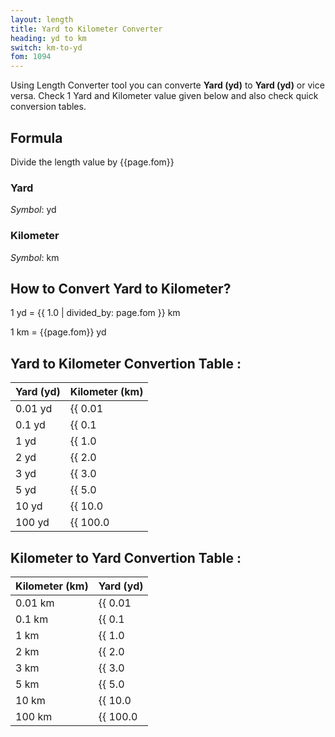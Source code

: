 ```yaml
---
layout: length
title: Yard to Kilometer Converter
heading: yd to km
switch: km-to-yd
fom: 1094
---
```


Using Length Converter tool you can converte **Yard (yd)** to **Yard (yd)** or vice versa. Check 1 Yard and Kilometer value given below and also check quick conversion tables.

## Formula
Divide the length value by {{page.fom}}

### Yard
*Symbol*: yd

### Kilometer
*Symbol*: km

## How to Convert Yard to Kilometer?
1 yd = {{ 1.0 | divided_by: page.fom }} km

1 km = {{page.fom}} yd

## Yard to Kilometer Convertion Table :

| Yard (yd) | Kilometer (km) |
| ---- | ---- |
| 0.01 yd | {{ 0.01 | divided_by: page.fom | round: 12 }} km |
| 0.1 yd | {{ 0.1 | divided_by: page.fom | round: 12 }} km |
| 1 yd | {{ 1.0 | divided_by: page.fom | round: 12 }} km |
| 2 yd | {{ 2.0 | divided_by: page.fom | round: 12 }} km |
| 3 yd | {{ 3.0 | divided_by: page.fom | round: 12 }} km |
| 5 yd | {{ 5.0 | divided_by: page.fom | round: 12 }} km |
| 10 yd | {{ 10.0 | divided_by: page.fom | round: 12 }} km |
| 100 yd | {{ 100.0 | divided_by: page.fom | round: 12 }} km |

## Kilometer to Yard Convertion Table :

| Kilometer (km) | Yard (yd) |
| ---- | ---- |
| 0.01 km | {{ 0.01 | times: page.fom | round: 12 }} yd |
| 0.1 km | {{ 0.1 | times: page.fom | round: 12 }} yd |
| 1 km | {{ 1.0 | times: page.fom | round: 12 }} yd |
| 2 km | {{ 2.0 | times: page.fom | round: 12 }} yd |
| 3 km | {{ 3.0 | times: page.fom | round: 12 }} yd |
| 5 km | {{ 5.0 | times: page.fom | round: 12 }} yd |
| 10 km | {{ 10.0 | times: page.fom | round: 12 }} yd |
| 100 km | {{ 100.0 | times: page.fom | round: 12 }} yd |

<script>
selectInput[6].selected = true
selectOutput[8].selected = true
</script>
